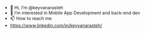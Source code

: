 - 👋 Hi, I’m @keyvanarasteh
- 👀 I’m interested in Mobile App Development and back-end dev
- 📫 How to reach me 
- https://www.linkedin.com/in/keyvanarasteh/

<!---
keyvanarasteh/keyvanarasteh is a ✨ special ✨ repository because its `README.md` (this file) appears on your GitHub profile.
You can click the Preview link to take a look at your changes.
--->
